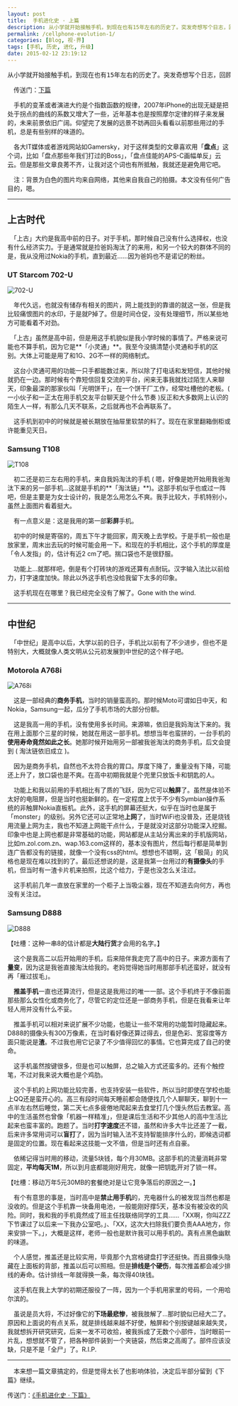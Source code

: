 ```yaml
---
layout: post
title:  手机进化史 · 上篇
description: 从小学就开始接触手机，到现在也有15年左右的历史了。突发奇想写个日志，回顾一下那些我曾经用过的手机。多图，较长文。
permalink: /cellphone-evolution-1/
categories: [Blog, 视·界]
tags: [手机, 历史, 进化, 升级]
date: 2015-02-12 23:19:12
--- 
```


<pre>从小学就开始接触手机，到现在也有15年左右的历史了。突发奇想写个日志，回顾一下那些我曾经用过的手机。多图，较长文。</pre>

　传送门：[下篇](http://dlyang.me/cellphone-evolution-2)

　手机的变革或者演进大约是个指数函数的规律，2007年iPhone的出现无疑是把处于拐点的曲线的系数又增大了一些，近年基本也是按照摩尔定律的样子来发展的，未来前景依旧广阔。仰望完了发展的远景不妨再回头看看以前那些用过的手机，总是有些别样的味道的。

　各大IT媒体或者游戏网站如Gamersky，对于这样类型的文章喜欢用「**盘点**」这个词，比如「盘点那些年我们打过的Boss」，「盘点佳能的APS-C画幅单反」云云。但是那些文章良莠不齐，让我对这个词也有所抵触，我就还是避免用它吧。

　注：背景为白色的图片均来自网络，其他来自我自己的拍摄。本文没有任何广告目的，嗯。

-----

## 上古时代

　「上古」大约是我高中前的日子。对于手机，那时候自己没有什么选择权，也没有什么经济实力。于是通常就是捡爸妈淘汰了的来用，和另一个较大的群体不同的是，我从没用过Nokia的手机，直到最近……因为爸妈也不是诺记的粉丝。

### UT Starcom 702-U

![702-U](http://lanternd.qiniudn.com/Pic4Post/cellphone-evolution/UT-Starcom-702-U.jpg "UT Starcom 702-U")

　年代久远，也就没有储存有相关的图片，网上能找到的靠谱的就这一张，但是我比较痛恨图片的水印，于是就P掉了。但是时间仓促，没有处理细节，所以某些地方可能看着不对劲。

　「上古」虽然是高中前，但是用这手机貌似是我小学时候的事情了。严格来说可能也不算手机，因为它是**「小灵通」**。我至今没搞清楚小灵通和手机的区别。大体上可能是用了和1G、2G不一样的网络制式。

　这台小灵通可用的功能一只手都能数过来，所以除了打电话和发短信，其他时候就扔在一边。那时候有个靠短信回复交流的平台，闲来无事我就找过陌生人来聊天，印象最深的那家伙叫「光明饼干」，在一个饼干厂工作，经常吐槽他的老板。( 一小伙子和一正太在用手机交友平台聊天是个什么节奏 )反正和大多数网上认识的陌生人一样，有那么几天不联系，之后就再也不会再联系了。

　这手机到初中的时候就是被长期放在抽屉里软禁的料了。现在在家里翻箱倒柜或许能重见天日。

### Samsung T108

![T108](http://lanternd.qiniudn.com/Pic4Post/cellphone-evolution/Samsung-T108.jpg "Samsung T108")

　初二还是初三左右用的手机，来自我妈淘汰的手机 ( 嗯，好像是她开始用我爸淘汰下来的另一部手机…这就是手机的**「淘汰链」**)。这部手机似乎也或过一阵吧，但是主要是为女士设计的，我是怎么用怎么不爽。我手比较大，手机特别小，虽然上面图片看着挺大。

　有一点意义是：这是我用的第一部**彩屏**手机。

　初中的时候是寄宿的，周五下午才能回家，周天晚上去学校。于是手机一般也是放家里，周末出去玩的时候可能会用一下。和现在的手机相比，这个手机的厚度是「令人发指」的，估计有近2 cm了吧。揣口袋也不是很舒服。

　功能上…就那样吧，倒是有个打砖块的游戏还算有点耐玩。汉字输入法比以前给力，打字速度加快。除此以外这手机也没给我留下太多的印象。

　这手机现在在哪里？我已经完全没有了解了。Gone with the wind.

------

## 中世纪

　「中世纪」是高中以后，大学以前的日子，手机比以前有了不少进步，但也不是特别大，大概就像人类文明从公元初发展到中世纪的这个样子吧。

### Motorola A768i

![A768i](http://lanternd.qiniudn.com/Pic4Post/cellphone-evolution/Motorola-A768i.jpg "Motorola A768i")

　这是一部经典的**商务手机**，当时的销量蛮高的。那时候Moto可谓如日中天，和Nokia，Samsung一起，瓜分了手机市场的大部分份额。

　这是我高一用的手机，没有使用多长时间。来源嘛，依旧是我妈淘汰下来的。我在用上面那个三星的时候，她就在用这一部手机。想想当年也蛮拼的，一台手机的**使用寿命竟然如此之长**。她那时候开始用另一部被我爸淘汰的商务手机，后文会提到 ( 淘汰链依旧成立 )。

　因为是商务手机，自然也不太符合我的胃口。厚度下降了，重量没有下降，可能还上升了，放口袋也是不爽。在高中初期我就是个兜里只放饭卡和钥匙的人。

　功能上和我以前用的手机相比有了质的飞跃，因为它可以**触屏**了。虽然是体验不太好的电阻屏，但是当时也挺新鲜的。在一定程度上优于不少有Symbian操作系统的非触屏Nokia直板机。此外，这手机的屏幕还挺大，似乎在当时也是属于「monster」的级别。另外它还可以正常地**上网**了，当时WiFi也没普及，还是烧钱用流量上网为主，我也不知道上网能干点什么，于是就没对这部分功能深入挖掘。印象中也是上网也都是非常基础的功能，网站都是从主站分离出来的手机版网站，比如m.zol.com.zn、wap.163.com这样的，基本没有图片，然后每行都是简单到连广告都没有的链接，就像一个没有css的html。想想也不错啊，这「极简」的风格也是现在难以找到的了。最后还想说的是，这是我第一台用过的**有摄像头**的手机，但当时有一渣卡片机来拍照，比这个给力，于是也没怎么关注过。

　这手机前几年一直放在家里的一个柜子上当吸尘器，现在不知道去向何方，再也没有关注过。

### Samsung D888

![D888](http://lanternd.qiniudn.com/Pic4Post/cellphone-evolution/Samsung-D888.jpg "Samsung D888")

【吐槽：这种一串8的估计都是**大陆行货**才会用的名字。】

　这个是我高二以后开始用的手机，后来陪伴我走完了高中的日子。来源方面有了**量变**，因为这是我爸直接淘汰给我的。老妈觉得她当时用那部手机还蛮好，就没有再「雁过拔毛」。

　**推盖手机**一直也还算流行，但是这是我用过的唯一一部。这个手机终于不像前面那些那么女性化或商务化了，尽管它的定位还是一部商务手机，但是在我看来让年轻人用并没有什么不妥。

　推盖手机可以相对来说扩展不少功能，也能让一些不常用的功能暂时隐藏起来。D888的摄像头有300万像素，在当时看好像还算过得去，但是色彩、宽容度等方面只能说是**渣**。不过我也用它记录了不少值得回忆的事情。它也算完成了自己的使命。

　这手机虽然按键很多，但是也可以触屏，总之输入方式还蛮多的。还有个触控笔，不过对我来说大概也是个鸡肋。

　这个手机的上网功能比较完善，也支持安装一些软件，所以当时即使在学校也能上QQ还是蛮开心的。高三有段时间每天睡前都会随便找几个人聊聊天，聊到十一点半左右然后睡觉，第二天七点多疲倦地爬起来去食堂打几个馒头然后去教室。高中的生活虽然也曾像「机器一样精准」，但是课后生活和不少其他人的高中生活比起来也蛮丰富的。跑题了。当时**打字速度**还不错，虽然和许多大牛比还差了一截，后来许多常用词可以**盲打**了，因为当时输入法不支持智能排序什么的，即候选词都是固定的位置。现在看起来这技能一文不值，但是当时还有点自豪。

　依稀记得当时用的移动，流量5块钱，每个月30MB。这部手机的流量消耗非常固定，**平均每天1M**，所以到月底都能刚好用完，就像一把钥匙开对了锁一样。

【吐槽：移动万年5元30MB的套餐绝对是让它竞争落后的原因之一。】

　有个有意思的事是，当时高中是**禁止用手机**的，充电器什么的被发现当然也都是没收的。但是这个手机靠一块备用电池，一般能刚好撑5天，基本没有被没收的风险。同时，我和我的手机竟然成了班主任找联络同学的工具……「XX啊，你叫ZZZ下节课过了以后来一下我办公室吧。」、「XX，这次大扫除我们要负责AAA地方，你来安排一下。」，大概是这样，老师一般也是默许我可以用手机的。真有点黑色幽默的味道。

　个人感觉，推盖还是比较实用，毕竟那个九宫格键盘打字还挺快。而且摄像头隐藏在上面板的背部，推盖以后可以照相。但是**排线是个硬伤**，每次推盖都会减少排线的寿命。估计排线一年就得换一条，每次得40块钱。

　这手机在我上大学的初期还服役了一阵，因为一个手机用家里的号码，一个用哈尔滨的。

　虽说是员大将，不过好像它的**下场最悲惨**，被我肢解了…那时貌似已经大二了。原因和上面说的有点关系，就是排线越来越不好使，触屏和个别按键越来越失灵，我就想拆开研究研究，后来一发不可收拾，被我拆成了无数个小部件，当时眼前一片乱，想想就不管了，把各种部件装到一个夹链袋，然后束之高阁了。部件应该没缺，只是不是「全尸」了。R.I.P.

------

　本来想一篇文章搞定的，但是觉得太长了也影响体验，决定后半部分留到《下篇》继续。

传送门：[《手机进化史 · 下篇》](http://dlyang.me/cellphone-evolution-2)